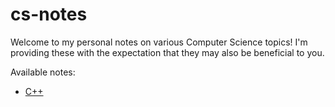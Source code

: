 # cs-notes

Welcome to my personal notes on various Computer Science topics!
I'm providing these with the expectation that they may also be beneficial to you.

Available notes:

 - [C++](https://github.com/makszeus/cs-notes/tree/main/src/cpp.org)
